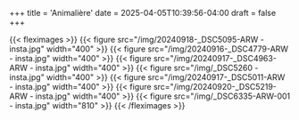 +++
title = 'Animalière'
date = 2025-04-05T10:39:56-04:00
draft = false
+++

{{< fleximages >}}
{{< figure src="/img/20240918-_DSC5095-ARW - insta.jpg" width="400" >}}
{{< figure src="/img/20240916-_DSC4779-ARW - insta.jpg" width="400" >}}
{{< figure src="/img/20240917-_DSC4963-ARW - insta.jpg" width="400" >}}
{{< figure src="/img/_DSC5260 - insta.jpg" width="400" >}}
{{< figure src="/img/20240917-_DSC5011-ARW - insta.jpg" width="400" >}}
{{< figure src="/img/20240920-_DSC5219-ARW - insta.jpg" width="400" >}}
{{< figure src="/img/_DSC6335-ARW-001 - insta.jpg" width="810" >}}
{{< /fleximages >}}